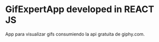 # GifExpertApp developed in REACT JS

App para visualizar gifs consumiendo la api gratuita de giphy.com.
